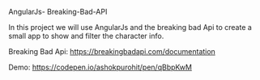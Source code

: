 AngularJs- Breaking-Bad-API

In this project we will use AngularJs and the breaking bad Api to create a small app to show and filter the character info.

Breaking Bad Api: https://breakingbadapi.com/documentation

Demo: https://codepen.io/ashokpurohit/pen/qBbpKwM
